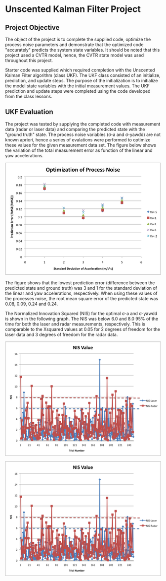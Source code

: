 # Unscented Kalman Filter Project

## Project Objective
The object of the project is to complete the supplied code, optimize the process noise parameters and demonstrate that the optimized code "accurately" predicts the system state variables.  It should be noted that this project used a CVTR model, hence, the CVTR state model was used throughout this project.

Starter code was supplied which required completion with the Unscented Kalman Filter algorithm (class UKF).  The UKF class consisted of an initialize, prediction, and update steps.  The purpose of the initialization is to initialize the model state variables with the initial measurement values.  The UKF prediction and update steps were completed using the code developed from the class lessons.

## UKF Evaluation
The project was tested by supplying the completed code with measurement data (radar or laser data) and comparing the predicted state with the "ground truth" state.  The process noise variables (&#963;-a and &#963;-yawdd) are not known apriori, hence a series of evalations were performed to optimize these values for the given measurement data set.  The figure below shows the variation of the total measurement error as function of the linear and yaw accelerations.

![Optimization of the Process Variation](Figures/OptimialProcessNoise.png)

The figure shows that the lowest prediction error (difference between the predicted state and ground truth) was 3 and 1 for the standard deviation of the linear and yaw accelerations, respectively.  When using these values of the processes noise, the root mean square error of the predicted state was 0.08, 0.09, 0.24 and 0.24.

The Normalized Innovation Squared (NIS) for the optimal &#963;-a and &#963;-yawdd is shown in the following graph.  The NIS was below 6.0 and 8.0 95% of the time for both the laser and radar measurements, respectively.  This is comparable to the &#935;squared values at 0.05 for 2 degrees of freedom for the laser data and 3 degrees of freedom for the radar data.

![NIS for Optimal Process Variation](Figures/NIS.png)

![NIS for Optimal Process Variation](Figures/NIS1.png)
